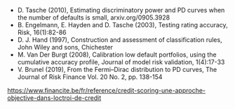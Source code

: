 * D. Tasche (2010), Estimating discriminatory power and PD curves when the number of defaults is small, arxiv.org/0905.3928  
* B. Engelmann, E. Hayden and D. Tasche (2003), Testing rating accuracy, Risk, 16(1):82-86  
* D. J. Hand (1997), Construction and assessment of classification rules, John Wiley and sons, Chichester  
* M. Van Der Burgt (2008), Calibration low default portfolios, using the cumulative accuracy profile, Journal of model risk validation, 1(4):17-33  
* V. Brunel (2019), From the Fermi–Dirac distribution to PD curves, The Journal of Risk Finance Vol. 20 No. 2, pp. 138-154


https://www.financite.be/fr/reference/credit-scoring-une-approche-objective-dans-loctroi-de-credit 
